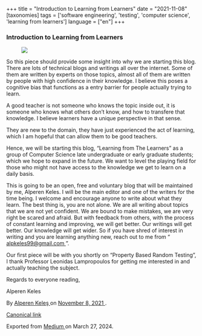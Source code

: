 +++
title = "Introduction to Learning from Learners"
date = "2021-11-08"
[taxonomies]
tags = ['software engineering', 'testing', 'computer science', 'learning from learners']
language = ["en"]
+++

<article class="h-entry">
 <section class="e-content" data-field="body">
  <section class="section section--body section--first section--last" name="08c8">
   <div class="section-content">
    <div class="section-inner sectionLayout--insetColumn">
     <h3 class="graf graf--h3 graf--leading graf--title" id="3f8f" name="3f8f">
      Introduction to Learning from Learners
     </h3>
     <figure class="graf graf--figure graf-after--h3" id="0543" name="0543">
      <img class="graf-image" data-height="837" data-image-id="1*OizdDgPnnTq7r2M7oXG6MA.png" data-is-featured="true" data-width="2031" src="https://cdn-images-1.medium.com/max/800/1*OizdDgPnnTq7r2M7oXG6MA.png"/>
     </figure>
     <p class="graf graf--p graf-after--figure" id="d242" name="d242">
      So this piece should provide some insight into why we are starting this blog. There are lots of technical blogs and writings all over the internet. Some of them are written by experts on those topics, almost all of them are written by people with high confidence in their knowledge. I believe this poses a cognitive bias that functions as a entry barrier for people actually trying to learn.
     </p>
     <p class="graf graf--p graf-after--p" id="d3d6" name="d3d6">
      A good teacher is not someone who knows the topic inside out, it is someone who knows what others don’t know, and how to transfere that knowledge. I believe learners have a unique perspective in that sense.
     </p>
     <p class="graf graf--p graf-after--p" id="8b32" name="8b32">
      They are new to the domain, they have just experienced the act of learning, which I am hopeful that can allow them to be good teachers.
     </p>
     <p class="graf graf--p graf-after--p" id="0867" name="0867">
      Hence, we will be starting this blog, “Learning from The Learners” as a group of Computer Science late undergraduate or early graduate students; which we hope to expand in the future. We want to level the playing field for those who might not have access to the knowledge we get to learn on a daily basis.
     </p>
     <p class="graf graf--p graf-after--p" id="c7e2" name="c7e2">
      This is going to be an open, free and voluntary blog that will be maintained by me, Alperen Keles. I will be the main editor and one of the writers for the time being. I welcome and encourage anyone to write about what they learn. The best thing is, you are not alone. We are all writing about topics that we are not yet confident. We are bound to make mistakes, we are very right be scared and afraid. But with feedback from others, with the process of constant learning and improving, we will get better. Our writings will get better. Our knowledge will get wider. So if you have shred of interest in writing and you are learning anything new, reach out to me from “
      <a class="markup--anchor markup--p-anchor" data-href="mailto:alpkeles99@gmail.com" href="mailto:alpkeles99@gmail.com" target="_blank">
       alpkeles99@gmail.com
      </a>
      ”.
     </p>
     <p class="graf graf--p graf-after--p" id="8267" name="8267">
      Our first piece will be with you shortly on “Property Based Random Testing”, I thank Professor Leonidas Lampropoulos for getting me interested in and actually teaching the subject.
     </p>
     <p class="graf graf--p graf-after--p" id="b7f7" name="b7f7">
      Regards to everyone reading,
     </p>
     <p class="graf graf--p graf-after--p graf--trailing" id="75f3" name="75f3">
      Alperen Keles
     </p>
    </div>
   </div>
  </section>
 </section>
 <footer>
  <p>
   By
   <a class="p-author h-card" href="https://medium.com/@alpkeles99">
    Alperen Keleş
   </a>
   on
   <a href="https://medium.com/p/e77ff7ac84e6">
    <time class="dt-published" datetime="2021-11-08T05:07:59.022Z">
     November 8, 2021
    </time>
   </a>
   .
  </p>
  <p>
   <a class="p-canonical" href="https://medium.com/@alpkeles99/introduction-to-learning-from-learners-e77ff7ac84e6">
    Canonical link
   </a>
  </p>
  <p>
   Exported from
   <a href="https://medium.com">
    Medium
   </a>
   on March 27, 2024.
  </p>
 </footer>
</article>
